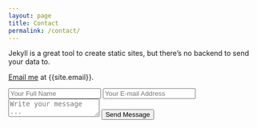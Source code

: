 ```yaml
---
layout: page
title: Contact
permalink: /contact/
---
```


Jekyll is a great tool to create static sites, but there’s no backend to send your data to.

<!-- However, you can use free SaaS as a backend for forms, such as [Formspree](https://formspree.io/) to handle form submissions. Sleek has a configured form using formspree ready for you. All you have to do is change the email in `_js/scripts.js` and `.config.yml`.  -->

<!-- Check the form below to see it in action! -->

<!-- ### Example Formspree contact form with validation and reCaptcha -->

<!-- Fill in the form or [email me](mailto:{{site.email}}) to discuss your next project. -->
[Email me](mailto:{{site.email}}) at {{site.email}}.

<form action="https://getsimpleform.com/messages?form_api_token=12876dad34ee4417e9959d98d75c2551" method="post">
  <!-- the redirect_to is optional, the form will redirect to the referrer on submission -->
  <input type='hidden' name='redirect_to' value='https://dsa027.github.io' />
  <input type='text' name='name' placeholder='Your Full Name' />
  <input type='email' name='email' placeholder='Your E-mail Address' />
  <textarea name='message' placeholder='Write your message ...'></textarea>
  <input type='submit' value='Send Message' />
</form>

<!-- {% include form.html %}  -->

<!-- {% include modal.html %} -->
